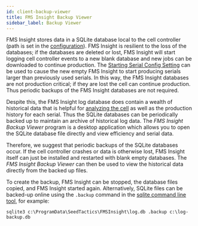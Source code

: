 ```yaml
---
id: client-backup-viewer
title: FMS Insight Backup Viewer
sidebar_label: Backup Viewer
---
```


FMS Insight stores data in a SQLite database local to the cell controller
(path is set in the [configuration](server-config.md)). FMS Insight is
resilient to the loss of the databases; if the databases are deleted or lost,
FMS Insight will start logging cell controller events to a new blank database
and new jobs can be downloaded to continue production. The [Starting Serial
Config Setting](server-config.md) can be used to cause the new empty FMS
Insight to start producing serials larger than previously used serials. In
this way, the FMS Insight databases are not production critical; if they are
lost the cell can continue production. Thus periodic backups of the FMS
Insight databases are not required.

Despite this, the FMS Insight log database does contain a wealth of
historical data that is helpful for [analyzing the
cell](client-flexibility-analysis.md) as well as the production history for each
serial. Thus the SQLite databases can be periodically backed up to maintain
an archive of historical log data. The _FMS Insight Backup Viewer_ program is
a desktop application which allows you to open the SQLite database file
directly and view efficiency and serial data.

Therefore, we suggest that periodic backups of the SQLite databases occur. If
the cell controller crashes or data is otherwise lost, FMS Insight itself can
just be installed and restarted with blank empty databases. The _FMS Insight Backup Viewer_ can
then be used to view the historical data directly from the backed up files.

To create the backup, FMS Insight can be stopped, the database files copied,
and FMS Insight started again. Alternatively, SQLite files can be backed-up
online using the `.backup` command in the [sqlite command line
tool](https://sqlite.org/cli.html#special_commands_to_sqlite3_dot_commands_),
for example:

```text
sqlite3 c:\ProgramData\SeedTactics\FMSInsight\log.db .backup c:\log-backup.db
```
